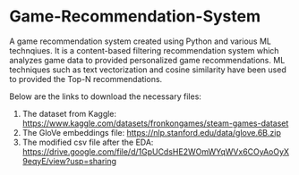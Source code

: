 # Game-Recommendation-System
A game recommendation system created using Python and various ML technqiues.
It is a content-based filtering recommendation system which analyzes game data to provided personalized game recommendations.
ML techniques such as text vectorization and cosine similarity have been used to provided the Top-N recommendations.

Below are the links to download the necessary files:
1. The dataset from Kaggle: https://www.kaggle.com/datasets/fronkongames/steam-games-dataset
2. The GloVe embeddings file: https://nlp.stanford.edu/data/glove.6B.zip
3. The modified csv file after the EDA: https://drive.google.com/file/d/1GpUCdsHE2WOmWYqWVx6COyAoOyX9eqyE/view?usp=sharing

